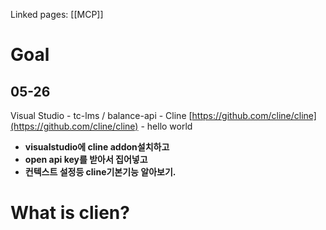 Linked pages: [[MCP]]
# Goal
## 05-26
Visual Studio - tc-lms / balance-api - Cline [https://github.com/cline/cline](https://github.com/cline/cline) - hello world  

- **visualstudio에 cline addon설치하고**
- **open api key를 받아서 집어넣고**
- **컨텍스트 설정등 cline기본기능 알아보기.**



# What is clien?
